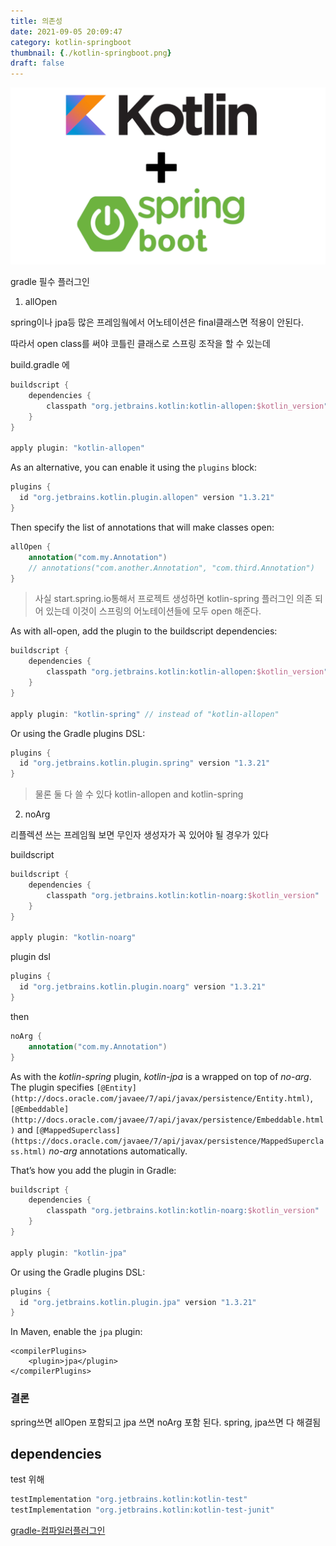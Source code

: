 ```yaml
---
title: 의존성
date: 2021-09-05 20:09:47
category: kotlin-springboot
thumbnail: {./kotlin-springboot.png}
draft: false
---
```

![스프링부트코틀린](./kotlin-springboot.png)


gradle 필수 플러그인

1. allOpen

spring이나 jpa등 많은 프레임웤에서 어노테이션은 final클래스면 적용이 안된다.

따라서 open class를 써야 코틀린 클래스로 스프링 조작을 할 수 있는데

build.gradle 에

```kotlin
buildscript {
    dependencies {
        classpath "org.jetbrains.kotlin:kotlin-allopen:$kotlin_version"
    }
}

apply plugin: "kotlin-allopen"
```

As an alternative, you can enable it using the `plugins` block:

```kotlin
plugins {
  id "org.jetbrains.kotlin.plugin.allopen" version "1.3.21"
}
```

Then specify the list of annotations that will make classes open:

```kotlin
allOpen {
    annotation("com.my.Annotation")
    // annotations("com.another.Annotation", "com.third.Annotation")
}
```

> 사실 start.spring.io통해서 프로젝트 생성하면 kotlin-spring 플러그인 의존 되어 있는데 이것이 스프링의 어노테이션들에 모두 open 해준다.

As with all-open, add the plugin to the buildscript dependencies:

```kotlin
buildscript {
    dependencies {
        classpath "org.jetbrains.kotlin:kotlin-allopen:$kotlin_version"
    }
}

apply plugin: "kotlin-spring" // instead of "kotlin-allopen"
```

Or using the Gradle plugins DSL:

```kotlin
plugins {
  id "org.jetbrains.kotlin.plugin.spring" version "1.3.21"
}
```

> 물론 둘 다 쓸 수 있다 kotlin-allopen and kotlin-spring

2. noArg

리플렉션 쓰는 프레임웤 보면 무인자 생성자가 꼭 있어야 될 경우가 있다

buildscript

```kotlin
buildscript {
    dependencies {
        classpath "org.jetbrains.kotlin:kotlin-noarg:$kotlin_version"
    }
}

apply plugin: "kotlin-noarg"
```

plugin dsl

```kotlin
plugins {
  id "org.jetbrains.kotlin.plugin.noarg" version "1.3.21"
}
```

then

```kotlin
noArg {
    annotation("com.my.Annotation")
}
```

As with the *kotlin-spring* plugin, *kotlin-jpa* is a wrapped on top of *no-arg*. The plugin specifies `[@Entity](http://docs.oracle.com/javaee/7/api/javax/persistence/Entity.html)`, `[@Embeddable](http://docs.oracle.com/javaee/7/api/javax/persistence/Embeddable.html)` and `[@MappedSuperclass](https://docs.oracle.com/javaee/7/api/javax/persistence/MappedSuperclass.html)` *no-arg* annotations automatically.

That’s how you add the plugin in Gradle:

```kotlin
buildscript {
    dependencies {
        classpath "org.jetbrains.kotlin:kotlin-noarg:$kotlin_version"
    }
}

apply plugin: "kotlin-jpa"
```

Or using the Gradle plugins DSL:

```kotlin
plugins {
  id "org.jetbrains.kotlin.plugin.jpa" version "1.3.21"
}
```

In Maven, enable the `jpa` plugin:

```
<compilerPlugins>
    <plugin>jpa</plugin>
</compilerPlugins>
```

### 결론

 spring쓰면  allOpen 포함되고  jpa 쓰면 noArg 포함 된다. spring, jpa쓰면 다 해결됨 

## dependencies

test 위해

```kotlin
testImplementation "org.jetbrains.kotlin:kotlin-test"
testImplementation "org.jetbrains.kotlin:kotlin-test-junit"
```




[gradle-컴파일러플러그인](https://kotlinlang.org/docs/reference/compiler-plugins.html)